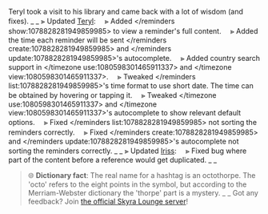 Teryl took a visit to his library and came back with a lot of wisdom (and fixes).
_ _
⫸ Updated [Teryl](https://discord.com/api/oauth2/authorize?client_id=948377583626637343&permissions=1074004032&scope=applications.commands%20bot):
　⪢ Added </reminders show:1078828281949859985> to view a reminder's full content.
　⪢ Added the time each reminder will be sent </reminders create:1078828281949859985> and </reminders update:1078828281949859985>'s autocomplete.
　⪢ Added country search support in </timezone use:1080598301465911337> and </timezone view:1080598301465911337>.
　⪢ Tweaked </reminders list:1078828281949859985>'s time format to use short date. The time can be obtained by hovering or tapping it.
　⪢ Tweaked </timezone use:1080598301465911337> and </timezone view:1080598301465911337>'s autocomplete to show relevant default options.
　⪢ Fixed </reminders list:1078828281949859985> not sorting the reminders correctly.
　⪢ Fixed </reminders create:1078828281949859985> and </reminders update:1078828281949859985>'s autocomplete not sorting the reminders correctly.
_ _
⫸ Updated [Iriss](https://discord.com/api/oauth2/authorize?client_id=948377113457745990&permissions=326417868864&scope=applications.commands%20bot):
　⪢ Fixed bug where part of the content before a reference would get duplicated.
_ _
> 🌐 **Dictionary fact**: The real name for a hashtag is an octothorpe. The 'octo' refers to the eight points in the symbol, but according to the Merriam-Webster dictionary the 'thorpe' part is a mystery.
_ _
> Got any feedback? Join [the official Skyra Lounge server](https://discord.com/invite/6gakFR2)!
